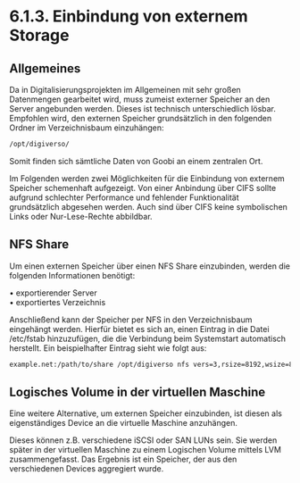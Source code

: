 # 6.1.3. Einbindung von externem Storage

## **Allgemeines**

Da in Digitalisierungsprojekten im Allgemeinen mit sehr großen Datenmengen gearbeitet wird, muss zumeist externer Speicher an den Server angebunden werden. Dieses ist technisch unterschiedlich lösbar. Empfohlen wird, den externen Speicher grundsätzlich in den folgenden Ordner im Verzeichnisbaum einzuhängen:

```bash
/opt/digiverso/
```

Somit finden sich sämtliche Daten von Goobi an einem zentralen Ort.

Im Folgenden werden zwei Möglichkeiten für die Einbindung von externem Speicher schemenhaft aufgezeigt. Von einer Anbindung über CIFS sollte aufgrund schlechter Performance und fehlender Funktionalität grundsätzlich abgesehen werden. Auch sind über CIFS keine symbolischen Links oder Nur-Lese-Rechte abbildbar.

## **NFS Share**

Um einen externen Speicher über einen NFS Share einzubinden, werden die folgenden Informationen benötigt:

• exportierender Server  
• exportiertes Verzeichnis

Anschließend kann der Speicher per NFS in den Verzeichnisbaum eingehängt werden. Hierfür bietet es sich an, einen Eintrag in die Datei /etc/fstab hinzuzufügen, die die Verbindung beim Systemstart automatisch herstellt. Ein beispielhafter Eintrag sieht wie folgt aus:

```bash
example.net:/path/to/share /opt/digiverso nfs vers=3,rsize=8192,wsize=8192,soft,intr,rw,auto 0 0
```

## **Logisches Volume in der virtuellen Maschine**

Eine weitere Alternative, um externen Speicher einzubinden, ist diesen als eigenständiges Device an die virtuelle Maschine anzuhängen. 

Dieses können z.B. verschiedene iSCSI oder SAN LUNs sein. Sie werden später in der virtuellen Maschine zu einem Logischen Volume mittels LVM zusammengefasst. Das Ergebnis ist ein Speicher, der aus den verschiedenen Devices aggregiert wurde.

